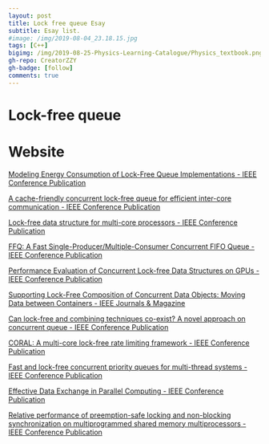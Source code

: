 ```yaml
---
layout: post
title: Lock free queue Esay
subtitle: Esay list.
#image: /img/2019-08-04_23.18.15.jpg
tags: [C++]
bigimg: /img/2019-08-25-Physics-Learning-Catalogue/Physics_textbook.png
gh-repo: CreatorZZY
gh-badge: [follow]
comments: true
---
```


Lock-free queue
===
# Website
[Modeling Energy Consumption of Lock-Free Queue Implementations - IEEE Conference Publication](https://ieeexplore.ieee.org/document/7161512)

[A cache-friendly concurrent lock-free queue for efficient inter-core communication - IEEE Conference Publication](https://ieeexplore.ieee.org/document/8230170)

[Lock-free data structure for multi-core processors - IEEE Conference Publication](https://ieeexplore.ieee.org/document/5669659)

[FFQ: A Fast Single-Producer/Multiple-Consumer Concurrent FIFO Queue - IEEE Conference Publication](https://ieeexplore.ieee.org/document/7967181)

[Performance Evaluation of Concurrent Lock-free Data Structures on GPUs - IEEE Conference Publication](https://ieeexplore.ieee.org/document/6413551)

[Supporting Lock-Free Composition of Concurrent Data Objects: Moving Data between Containers - IEEE Journals & Magazine](https://ieeexplore.ieee.org/document/6331479)

[Can lock-free and combining techniques co-exist? A novel approach on concurrent queue - IEEE Conference Publication](https://ieeexplore.ieee.org/document/6618837)

[CORAL: A multi-core lock-free rate limiting framework - IEEE Conference Publication](https://ieeexplore.ieee.org/document/7876204)

[Fast and lock-free concurrent priority queues for multi-thread systems - IEEE Conference Publication](https://ieeexplore.ieee.org/document/1213189)

[Effective Data Exchange in Parallel Computing - IEEE Conference Publication](https://ieeexplore.ieee.org/document/6972569)

[Relative performance of preemption-safe locking and non-blocking synchronization on multiprogrammed shared memory multiprocessors - IEEE Conference Publication](https://ieeexplore.ieee.org/document/580906)